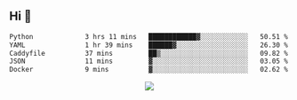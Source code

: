 ## Hi 👋

<!--START_SECTION:waka-->

```txt
Python             3 hrs 11 mins   ████████████▓░░░░░░░░░░░░   50.51 %
YAML               1 hr 39 mins    ██████▓░░░░░░░░░░░░░░░░░░   26.30 %
Caddyfile          37 mins         ██▒░░░░░░░░░░░░░░░░░░░░░░   09.82 %
JSON               11 mins         ▓░░░░░░░░░░░░░░░░░░░░░░░░   03.05 %
Docker             9 mins          ▓░░░░░░░░░░░░░░░░░░░░░░░░   02.62 %
```

<!--END_SECTION:waka-->

<p align="center">
  <a href="https://wakatime.com/@d93f0e24-e3ad-4f8d-9b8b-385bab9124f6">
    <img src="https://wakatime.com/badge/user/d93f0e24-e3ad-4f8d-9b8b-385bab9124f6.svg" />
  </a>
</p>
